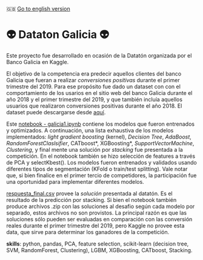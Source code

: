 :uk: [Go to english version](https://github.com/iseka-dev/Galicia-datathon/blob/master/README.md)

# :alien: Dataton Galicia :alien:

Este proyecto fue desarrollado en ocasión de la Datatón organizada por el Banco Galicia en Kaggle.

El objetivo de la competencia era predecir aquellos clientes del banco Galicia que fueran a realizar *conversiones positivas* durante el primer trimestre del 2019. Para ese propósito fue dado un dataset con con el comportamiento de los usarios en el sitio web del banco Galicia durante el año 2018 y el primer trimestre del 2019, y que también incluía aquellos usuarios que realizaron conversiones positivas durante el año 2018.
El dataset puede descargarse desde [aquí](https://www.kaggle.com/c/banco-galicia-dataton-2019/data).

Este [notebook - galicia1.ipynb](https://github.com/iseka-dev/Galicia-datathon/blob/master/galicia1.ipynb) contiene los modelos que fueron entrenados y optimizados. A continuación, una lista exhaustiva de los modelos implementados: *light gradient boosting* (kernel), *Decision Tree*, *AdaBoost*, *RandomForestClaslsifier*, CATboost*, XGBoosting*, *SupportVectorMachine*, *Clustering*, y final mente una solución por *stacking* fue presentada a la competición. En el notebook también se hizo selección de features a través de PCA y selectKbest(). Los modelos fueron entrenados y validados usando diferentes tipos de segmentación (KFold o train/test splitting). 
Vale notar que, si bien finalice en el primer tercio de competidores, la participación fue una oportunidad para implementar diferentes modelos.

[respuesta_final.csv](https://github.com/iseka-dev/Galicia-datathon/blob/master/respuesta_final) provee la *solución* presentada al datatón. Es el resultado de la predicción por stacking. Si bien el notebook también produce archivos .zip con las soluciones al desafio según cada modelo por separado, estos archivos no son provistos. La principal razón es que las soluciones sólo pueden ser evaluadas en comparación con las conversión reales durante el primer trimestre del 2019, pero Kaggle no provee esta data, que sirve para determinar los ganadores de la competición.

**skills**: python, pandas, PCA, feature selection, scikit-learn (decision tree, SVM, RandomForest, Clustering), LGBM, XGBoosting, CATboost, Stacking.
